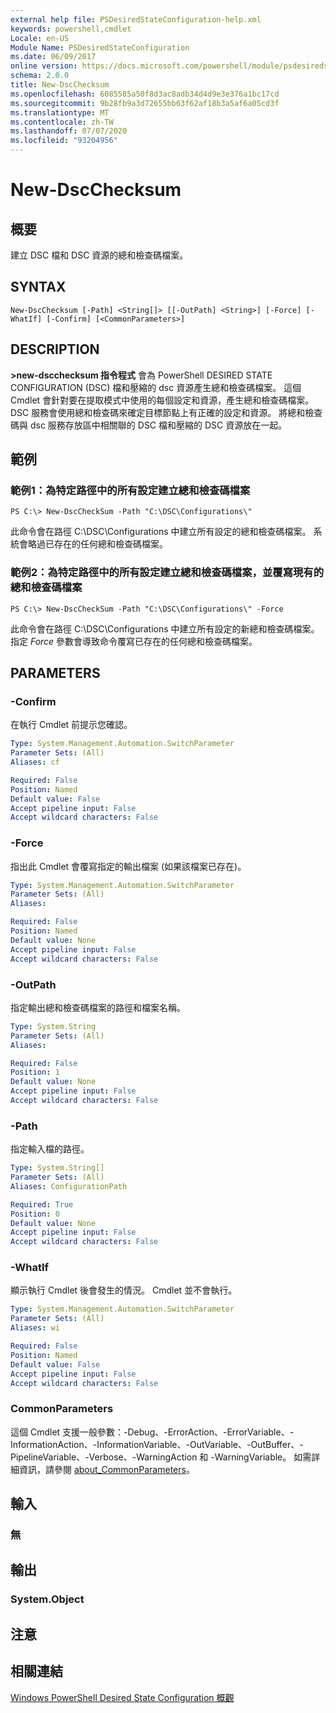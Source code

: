 ```yaml
---
external help file: PSDesiredStateConfiguration-help.xml
keywords: powershell,cmdlet
Locale: en-US
Module Name: PSDesiredStateConfiguration
ms.date: 06/09/2017
online version: https://docs.microsoft.com/powershell/module/psdesiredstateconfiguration/new-dscchecksum?view=powershell-7.1&WT.mc_id=ps-gethelp
schema: 2.0.0
title: New-DscChecksum
ms.openlocfilehash: 6085585a50f8d3ac8adb34d4d9e3e376a1bc17cd
ms.sourcegitcommit: 9b28fb9a3d72655bb63f62af18b3a5af6a05cd3f
ms.translationtype: MT
ms.contentlocale: zh-TW
ms.lasthandoff: 07/07/2020
ms.locfileid: "93204956"
---
```

# New-DscChecksum

## 概要
建立 DSC 檔和 DSC 資源的總和檢查碼檔案。

## SYNTAX

```
New-DscChecksum [-Path] <String[]> [[-OutPath] <String>] [-Force] [-WhatIf] [-Confirm] [<CommonParameters>]
```

## DESCRIPTION

**>new-dscchecksum 指令程式** 會為 PowerShell DESIRED STATE CONFIGURATION (DSC) 檔和壓縮的 dsc 資源產生總和檢查碼檔案。
這個 Cmdlet 會針對要在提取模式中使用的每個設定和資源，產生總和檢查碼檔案。
DSC 服務會使用總和檢查碼來確定目標節點上有正確的設定和資源。
將總和檢查碼與 dsc 服務存放區中相關聯的 DSC 檔和壓縮的 DSC 資源放在一起。

## 範例

### 範例1：為特定路徑中的所有設定建立總和檢查碼檔案

```
PS C:\> New-DscCheckSum -Path "C:\DSC\Configurations\"
```

此命令會在路徑 C:\DSC\Configurations 中建立所有設定的總和檢查碼檔案。
系統會略過已存在的任何總和檢查碼檔案。

### 範例2：為特定路徑中的所有設定建立總和檢查碼檔案，並覆寫現有的總和檢查碼檔案

```
PS C:\> New-DscCheckSum -Path "C:\DSC\Configurations\" -Force
```

此命令會在路徑 C:\DSC\Configurations 中建立所有設定的新總和檢查碼檔案。
指定 *Force* 參數會導致命令覆寫已存在的任何總和檢查碼檔案。

## PARAMETERS

### -Confirm

在執行 Cmdlet 前提示您確認。

```yaml
Type: System.Management.Automation.SwitchParameter
Parameter Sets: (All)
Aliases: cf

Required: False
Position: Named
Default value: False
Accept pipeline input: False
Accept wildcard characters: False
```

### -Force

指出此 Cmdlet 會覆寫指定的輸出檔案 (如果該檔案已存在)。

```yaml
Type: System.Management.Automation.SwitchParameter
Parameter Sets: (All)
Aliases:

Required: False
Position: Named
Default value: None
Accept pipeline input: False
Accept wildcard characters: False
```

### -OutPath

指定輸出總和檢查碼檔案的路徑和檔案名稱。

```yaml
Type: System.String
Parameter Sets: (All)
Aliases:

Required: False
Position: 1
Default value: None
Accept pipeline input: False
Accept wildcard characters: False
```

### -Path

指定輸入檔的路徑。

```yaml
Type: System.String[]
Parameter Sets: (All)
Aliases: ConfigurationPath

Required: True
Position: 0
Default value: None
Accept pipeline input: False
Accept wildcard characters: False
```

### -WhatIf

顯示執行 Cmdlet 後會發生的情況。
Cmdlet 並不會執行。

```yaml
Type: System.Management.Automation.SwitchParameter
Parameter Sets: (All)
Aliases: wi

Required: False
Position: Named
Default value: False
Accept pipeline input: False
Accept wildcard characters: False
```

### CommonParameters

這個 Cmdlet 支援一般參數：-Debug、-ErrorAction、-ErrorVariable、-InformationAction、-InformationVariable、-OutVariable、-OutBuffer、-PipelineVariable、-Verbose、-WarningAction 和 -WarningVariable。 如需詳細資訊，請參閱 [about_CommonParameters](https://go.microsoft.com/fwlink/?LinkID=113216)。

## 輸入

### 無

## 輸出

### System.Object

## 注意

## 相關連結

[Windows PowerShell Desired State Configuration 概觀](/powershell/scripting/dsc/overview/dscforengineers)

